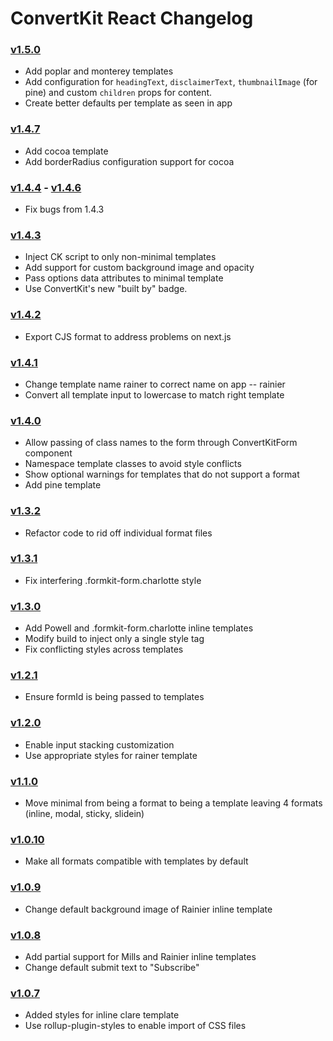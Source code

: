 # ConvertKit React Changelog

### [v1.5.0](https://github.com/ConvertKit/convertkit-react/releases/tag/v1.5.0)
- Add poplar and monterey templates
- Add configuration for `headingText`, `disclaimerText`, `thumbnailImage` (for pine) and custom `children` props for content.
- Create better defaults per template as seen in app

### [v1.4.7](https://github.com/ConvertKit/convertkit-react/releases/tag/v1.4.7)
- Add cocoa template
- Add borderRadius configuration support for cocoa

### [v1.4.4](https://github.com/ConvertKit/convertkit-react/releases/tag/v1.4.4) - [v1.4.6](https://github.com/ConvertKit/convertkit-react/releases/tag/v1.4.6)
- Fix bugs from 1.4.3

### [v1.4.3](https://github.com/ConvertKit/convertkit-react/releases/tag/v1.4.3)
- Inject CK script to only non-minimal templates
- Add support for custom background image and opacity
- Pass options data attributes to minimal template
- Use ConvertKit's new "built by" badge.

### [v1.4.2](https://github.com/ConvertKit/convertkit-react/releases/tag/v1.4.2)
- Export CJS format to address problems on next.js

### [v1.4.1](https://github.com/ConvertKit/convertkit-react/releases/tag/v1.4.1)
- Change template name rainer to correct name on app -- rainier
- Convert all template input to lowercase to match right template

### [v1.4.0](https://github.com/ConvertKit/convertkit-react/releases/tag/v1.4.0)

- Allow passing of class names to the form through ConvertKitForm component
- Namespace template classes to avoid style conflicts
- Show optional warnings for templates that do not support a format
- Add pine template

### [v1.3.2](https://github.com/ConvertKit/convertkit-react/releases/tag/v1.3.2)

- Refactor code to rid off individual format files

### [v1.3.1](https://github.com/ConvertKit/convertkit-react/releases/tag/v1.3.1)

- Fix interfering .formkit-form.charlotte style

### [v1.3.0](https://github.com/ConvertKit/convertkit-react/releases/tag/v1.3.0)

- Add Powell and .formkit-form.charlotte inline templates
- Modify build to inject only a single style tag
- Fix conflicting styles across templates

### [v1.2.1](https://github.com/ConvertKit/convertkit-react/releases/tag/v1.2.1)

- Ensure formId is being passed to templates

### [v1.2.0](https://github.com/ConvertKit/convertkit-react/releases/tag/v1.2.0)

- Enable input stacking customization
- Use appropriate styles for rainer template

### [v1.1.0](https://github.com/ConvertKit/convertkit-react/releases/tag/v1.1.0)

- Move minimal from being a format to being a template leaving 4 formats (inline, modal, sticky, slidein)

### [v1.0.10](https://github.com/ConvertKit/convertkit-react/releases/tag/v1.0.10)

- Make all formats compatible with templates by default

### [v1.0.9](https://github.com/ConvertKit/convertkit-react/releases/tag/v1.0.9)

- Change default background image of Rainier inline template

### [v1.0.8](https://github.com/ConvertKit/convertkit-react/releases/tag/v1.0.8)

- Add partial support for Mills and Rainier inline templates
- Change default submit text to "Subscribe"

### [v1.0.7](https://github.com/ConvertKit/convertkit-react/releases/tag/v1.0.7)

- Added styles for inline clare template
- Use rollup-plugin-styles to enable import of CSS files
